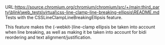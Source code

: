 URL:https://source.chromium.org/chromium/chromium/src/+/main:third_party\blink\web_tests\virtual\css-line-clamp-line-breaking-ellipsis\README.md
Tests with the CSSLineClampLineBreakingEllipsis feature.

This feature makes the (-webkit-)line-clamp ellipsis be taken into account when
line breaking, as well as making it be taken into account for bidi reordering
and text alignment/justification.
